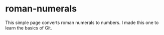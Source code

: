# roman-numerals
This simple page converts roman numerals to numbers. I made this one to learn the basics of Git.
